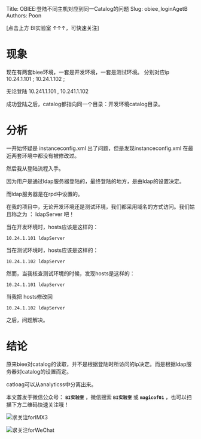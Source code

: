 Title:  OBIEE:登陆不同主机对应到同一Catalog的问题
Slug:  obiee_loginAgetB
Authors: Poon



[点击上方 BI实验室 ↑↑↑，可快速关注]


# 现象

现在有两套biee环境，一套是开发环境，一套是测试环境。 分别对应ip 10.24.1.101 ; 10.24.1.102 ; 

无论登陆 10.241.1.101 , 10.241.1.102 

成功登陆之后，catalog都指向同一个目录：开发环境catalog目录。

# 分析

一开始怀疑是 instanceconfig.xml 出了问题，但是发现instanceconfig.xml 在最近两套环境中都没有被修改过。

然后我从登陆流程入手。

因为用户是通过ldap服务器登陆的，最终登陆的地方，是由ldap的设置决定。

而ldap服务器是在rpd中设置的。

在我的项目中，无论开发环境还是测试环境，我们都采用域名的方式访问。我们姑且称之为 ： ldapServer 吧！


当在开发环境时，hosts应该是这样的：

```
10.24.1.101 ldapServer

```

当在测试环境时，hosts应该是这样的：

```
10.24.1.102 ldapServer

```

然而，当我核查测试环境的时候，发现hosts是这样的：


```
10.24.1.101 ldapServer

```

当我把 hosts修改回 

```
10.24.1.102 ldapServer

```

之后，问题解决。

# 结论

原来biee对catalog的读取，并不是根据登陆时所访问的ip决定。而是根据ldap服务器对catalog的设置而定。

catloag可以从analyticss中分离出来。



本文首发于微信公众号： **`BI实验室`** ，微信搜索 **`BI实验室`** 或 **`magicof01`** ，也可以扫描下方二维码快速关注哦！

![求关注forIMX3](http://www.imx3.com/img/weixin_bi_common/sdr_code_tree.png)

![求关注forWeChat](https://mmbiz.qlogo.cn/mmbiz/sfKia69cLy1yGH30FHU6SYaJPqvibh7Wib9Pg2V6rc7zjaPJ7aKk9NcpQb9IIhZLCIG8CB4b0QV2vKWopevlhvafw/0?wx_fmt=png)


